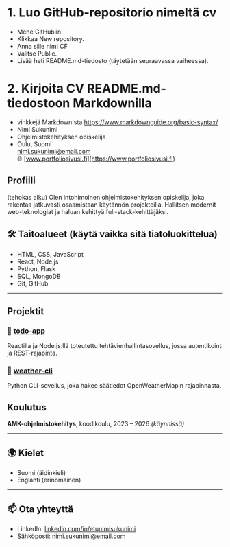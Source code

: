 # 1. Luo GitHub-repositorio nimeltä cv

* Mene GitHubiin.
* Klikkaa New repository.
* Anna sille nimi CF
* Valitse Public.
* Lisää heti README.md-tiedosto (täytetään seuraavassa vaiheessa).

# 2. Kirjoita CV README.md-tiedostoon Markdownilla

* vinkkejä Markdown'sta https://www.markdownguide.org/basic-syntax/
* Nimi Sukunimi
* Ohjelmistokehityksen opiskelija  
* Oulu, Suomi  
nimi.sukunimi@email.com  
🌐 [www.portfoliosivusi.fi](https://www.portfoliosivusi.fi)



## Profiili

(tehokas alku) Olen intohimoinen ohjelmistokehityksen opiskelija, joka rakentaa jatkuvasti osaamistaan käytännön projekteilla. Hallitsen modernit web-teknologiat ja haluan kehittyä full-stack-kehittäjäksi.



## 🛠️ Taitoalueet (käytä vaikka sitä tiatoluokittelua)

- HTML, CSS, JavaScript
 - React, Node.js
 - Python, Flask
 - SQL, MongoDB
 - Git, GitHub

---

## Projektit

### 📌 [todo-app](https://github.com/kayttaja/todo-app)
Reactilla ja Node.js:llä toteutettu tehtävienhallintasovellus, jossa autentikointi ja REST-rajapinta.

### 📌 [weather-cli](https://github.com/kayttaja/weather-cli)
Python CLI-sovellus, joka hakee säätiedot OpenWeatherMapin rajapinnasta.


## Koulutus

**AMK-ohjelmistokehitys**, koodikoulu, 2023 – 2026 _(käynnissä)_

---

## 🌍 Kielet

- Suomi (äidinkieli)
- Englanti (erinomainen)

---

## 📫 Ota yhteyttä

- LinkedIn: [linkedin.com/in/etunimisukunimi](https://www.linkedin.com/in/etunimisukunimi)
- Sähköposti: nimi.sukunimi@email.com
